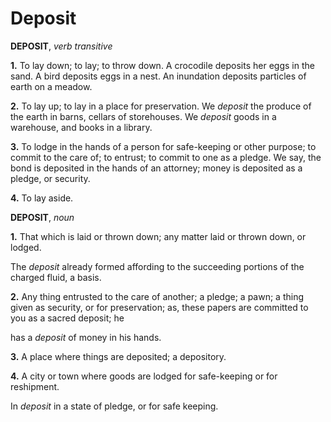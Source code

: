 # Deposit

**DEPOSIT**, _verb transitive_

**1.** To lay down; to lay; to throw down. A crocodile deposits her eggs in the sand. A bird deposits eggs in a nest. An inundation deposits particles of earth on a meadow.

**2.** To lay up; to lay in a place for preservation. We _deposit_ the produce of the earth in barns, cellars of storehouses. We _deposit_ goods in a warehouse, and books in a library.

**3.** To lodge in the hands of a person for safe-keeping or other purpose; to commit to the care of; to entrust; to commit to one as a pledge. We say, the bond is deposited in the hands of an attorney; money is deposited as a pledge, or security.

**4.** To lay aside.

**DEPOSIT**, _noun_

**1.** That which is laid or thrown down; any matter laid or thrown down, or lodged.

The _deposit_ already formed affording to the succeeding portions of the charged fluid, a basis.

**2.** Any thing entrusted to the care of another; a pledge; a pawn; a thing given as security, or for preservation; as, these papers are committed to you as a sacred deposit; he

has a _deposit_ of money in his hands.

**3.** A place where things are deposited; a depository.

**4.** A city or town where goods are lodged for safe-keeping or for reshipment.

In _deposit_ in a state of pledge, or for safe keeping.